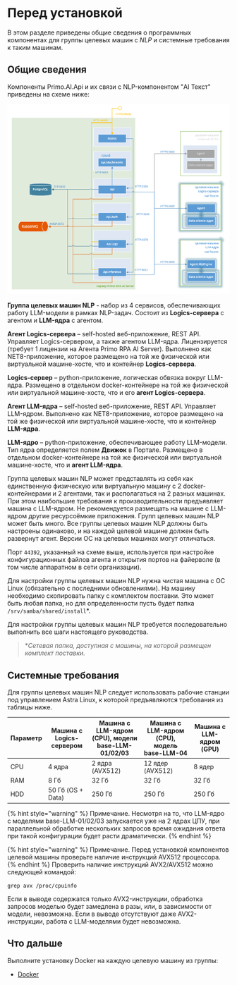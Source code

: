 # Перед установкой

В этом разделе приведены общие сведения о программных компонентах для группы целевых машин с *NLP* и системные требования к таким машинам.

## Общие сведения

Компоненты Primo.AI.Api и их связи с NLP-компонентом "AI Текст" приведены на схеме ниже:

![Компоненты Primo.AI.Api и группы целевых машин NLP](<../../../../.gitbook/assets1/primo-ai/install/nlp-components-and-machines-scheme.png>)

**Группа целевых машин NLP** - набор из 4 сервисов, обеспечивающих работу LLM-модели в рамках NLP-задач. Состоит из **Logics-сервера** с агентом и **LLM-ядра** с агентом.

**Агент Logics-сервера** – self-hosted веб-приложение, REST API. Управляет Logics-сервером, а также агентом LLM-ядра. Лицензируется (требует 1 лицензии на Агента Primo RPA AI Server). Выполнено как NET8-приложение, которое размещено на той же физической или виртуальной машине-хосте, что и контейнер **Logics-сервера**. 

**Logics-сервер** – python-приложение, логическая обвязка вокруг LLM-ядра. Размещено в отдельном docker-контейнере на той же физической или виртуальной машине-хосте, что и его **агент Logics-сервера**.

**Агент LLM-ядра** – self-hosted веб-приложение, REST API. Управляет LLM-ядром. Выполнено как NET8-приложение, которое размещено на той же физической или виртуальной машине-хосте, что и контейнер **LLM-ядра**. 

**LLM-ядро** – python-приложение, обеспечивающее работу LLM-модели. Тип ядра определяется полем **Движок** в Портале. Размещено в отдельном docker-контейнере на той же физической или виртуальной машине-хосте, что и **агент LLM-ядра**.

Группа целевых машин NLP может представлять из себя как единственную физическую или виртуальную машину с 2 docker-контейнерами и 2 агентами, так и располагаться на 2 разных машинах. При этом наибольшие требования к производительности предъявляет машина с LLM-ядром.
Не рекомендуется размещать на машине с LLM-ядром другие ресурсоёмкие приложения. 
Групп целевых машин NLP может быть много. Все группы целевых машин NLP должны быть настроены одинаково, и на каждой целевой машине должен быть развернут агент. Версии ОС на целевых машинах могут отличаться.

Порт `44392`, указанный на схеме выше, используется при настройке конфигурационных файлов агента и открытия портов на файерволе (в том числе аппаратном в сети организации). 

Для настройки группы целевых машин NLP нужна чистая машина с ОС Linux (обязательно с последними обновлениями). На машину необходимо скопировать папку с комплектом поставки. Это может быть любая папка, но для определенности пусть будет папка `/srv/samba/shared/install`*.

Для настройки группы целевых машин NLP требуется последовательно выполнить все шаги настоящего руководства.

> \**Сетевая папка, доступная с машины, на которой размещен комплект поставки.* 



## Системные требования
Для группы целевых машин NLP следует использовать рабочие станции под управлением Astra Linux, к которой предъявляются требования из таблицы ниже.

| Параметр | Машина с Logics-сервером | Машина с LLM-ядром (CPU), модели base-LLM-01/02/03 | Машина с LLM-ядром (CPU), модель base-LLM-04 | Машина с LLM-ядром (GPU) | 
| --------------- | --------------------------- | -------------------------------- | ----------------------------------- | ----------------------------------- | 
| CPU             | 4 ядра                      |  2 ядра (AVX512)                 | 12 ядер (AVX512)                    | 8 ядер                              |
| RAM             | 8 Гб	                      |  32 Гб                           | 32 Гб                               | 32 Гб                               | 
| HDD             | 50 Гб (OS + Data)           |  250 Гб                          | 250 Гб                              | 250 Гб                              |

{% hint style="warning" %} Примечание. Несмотря на то, что LLM-ядро с моделями base-LLM-01/02/03 запускается уже на 2 ядрах ЦПУ, при параллельной обработке нескольких запросов время ожидания ответа при такой конфигурации будет расти драматически. {% endhint %}

{% hint style="warning" %} Примечание. Перед установкой компонентов целевой машины проверьте наличие инструкций AVX512 процессора. {% endhint %}
Проверить наличие инструкций AVX2/AVX512 можно следующей командой: 
```
grep avx /proc/cpuinfo
```
Если в выводе содержатся только AVX2-инструкции, обработка запросов моделью будет замедлена в разы, или, в зависимости от модели, невозможна.
Если в выводе отсутствуют даже AVX2-инструкции, работа с LLM-моделями будет невозможна.

## Что дальше

Выполните установку Docker на каждую целевую машину из группы:
* [Docker](https://docs.primo-rpa.ru/primo-rpa/primo-rpa-ai-server/installing/linux/installing-docker)

